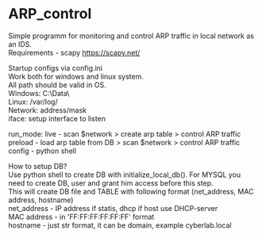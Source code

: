 # ARP_control
Simple programm for monitoring and control ARP traffic in local network as an IDS.  
Requirements - scapy https://scapy.net/  

Startup configs via config.ini  
  Work both for windows and linux system.    
  All path should be valid in OS.   
  Windows: C:\Data\  
  Linux: /var/log/  
  Network: address/mask  
  iface: setup interface to listen   
  
  run_mode: live - scan $network > create arp table > control ARP traffic  
            preload - load arp table from DB > scan $network > control ARP traffic  
            config - python shell  
 
 How to setup DB?  
 Use python shell to create DB with initialize_local_db(). For MYSQL you need to create DB, user and grant him access before this step.  
 This will create DB file and TABLE with following format (net_address, MAC address, hostname)  
 net_address - IP address if statis, dhcp if host use DHCP-server  
 MAC address - in 'FF:FF:FF:FF:FF:FF' format  
 hostname - just str format, it can be domain, example cyberlab.local  
